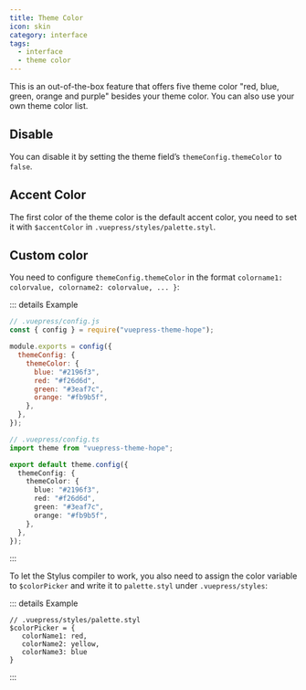 ```yaml
---
title: Theme Color
icon: skin
category: interface
tags:
  - interface
  - theme color
---
```


This is an out-of-the-box feature that offers five theme color "red, blue, green, orange and purple" besides your theme color. You can also use your own theme color list.

<!-- more -->

## Disable

You can disable it by setting the theme field’s `themeConfig.themeColor` to `false`.

## Accent Color

The first color of the theme color is the default accent color, you need to set it with `$accentColor` in `.vuepress/styles/palette.styl`.

## Custom color

You need to configure `themeConfig.themeColor` in the format `colorname1: colorvalue, colorname2: colorvalue, ... }`:

::: details Example

<CodeGroup>
<CodeGroupItem title="js">

```js {5-10}
// .vuepress/config.js
const { config } = require("vuepress-theme-hope");

module.exports = config({
  themeConfig: {
    themeColor: {
      blue: "#2196f3",
      red: "#f26d6d",
      green: "#3eaf7c",
      orange: "#fb9b5f",
    },
  },
});
```

</CodeGroupItem>

<CodeGroupItem title="ts">

```ts
// .vuepress/config.ts
import theme from "vuepress-theme-hope";

export default theme.config({
  themeConfig: {
    themeColor: {
      blue: "#2196f3",
      red: "#f26d6d",
      green: "#3eaf7c",
      orange: "#fb9b5f",
    },
  },
});
```

</CodeGroupItem>
</CodeGroup>

:::

To let the Stylus compiler to work, you also need to assign the color variable to `$colorPicker` and write it to `palette.styl` under `.vuepress/styles`:

::: details Example

```stylus
// .vuepress/styles/palette.styl
$colorPicker = {
   colorName1: red,
   colorName2: yellow,
   colorName3: blue
}
```

:::
